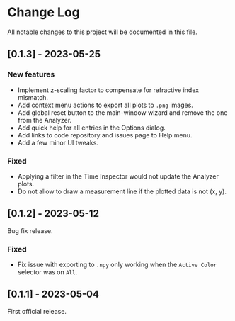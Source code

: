# Change Log

All notable changes to this project will be documented in this file.

## [0.1.3] - 2023-05-25

### New features

* Implement z-scaling factor to compensate for refractive index mismatch.
* Add context menu actions to export all plots to `.png` images.
* Add global reset button to the main-window wizard and remove the one from the Analyzer.
* Add quick help for all entries in the Options dialog.
* Add links to code repository and issues page to Help menu.
* Add a few minor UI tweaks.

### Fixed

* Applying a filter in the Time Inspector would not update the Analyzer plots.
* Do not allow to draw a measurement line if the plotted data is not (x, y).

## [0.1.2] - 2023-05-12

Bug fix release.

### Fixed

* Fix issue with exporting to `.npy` only working when the `Active Color` selector was on `All`.

## [0.1.1] - 2023-05-04

First official release.
